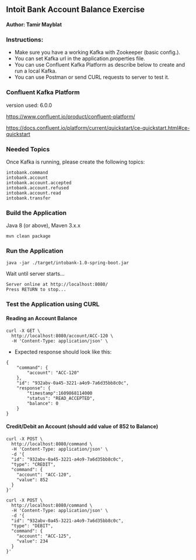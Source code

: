## Intoit Bank Account Balance Exercise
#### Author: Tamir Mayblat

### Instructions:
* Make sure you have a working Kafka with Zookeeper (basic config.).
* You can set Kafka url in the application.properties file.
* You can use Confluent Kafka Platform as describe below to create and run a local Kafka. 
* You can use Postman or send CURL requests to server to test it.

### Confluent Kafka Platform

version used: 6.0.0

https://www.confluent.io/product/confluent-platform/

https://docs.confluent.io/platform/current/quickstart/ce-quickstart.html#ce-quickstart

### Needed Topics

Once Kafka is running, please create the following topics: 

```
intobank.command
intobank.account
intobank.account.accepted
intobank.account.refused
intobank.account.read
intobank.transfer
```

### Build the Application
Java 8 (or above), Maven 3.x.x

`mvn clean package`

### Run the Application
`java -jar ./target/intobank-1.0-spring-boot.jar`

Wait until server starts... 
```
Server online at http://localhost:8080/
Press RETURN to stop...
```

### Test the Application using CURL

#### Reading an Account Balance

``` 
curl -X GET \
  http://localhost:8080/account/ACC-120 \
  -H 'Content-Type: application/json' \
```
* Expected response should look like this:

``` 
{
    "command": {
        "account": "ACC-120"
    },
    "id": "932abv-0a45-3221-a4o9-7a6d35bb8c0c",
    "response": {
        "timestamp":1609868114000
        "status": "READ_ACCEPTED",
        "balance": 0
    }
}
```
#### Credit/Debit an Account (should add value of 852 to Balance)

``` 
curl -X POST \
  http://localhost:8080/command \
  -H 'Content-Type: application/json' \
  -d '{
  "id": "932abv-0a45-3221-a4o9-7a6d35bb8c0c",
  "type": "CREDIT",
  "command": {
    "account": "ACC-120",
    "value": 852
  }
}'
```

``` 
curl -X POST \
  http://localhost:8080/command \
  -H 'Content-Type: application/json' \
  -d '{
  "id": "932abv-0a45-3221-a4o9-7a6d35bb8c0c",
  "type": "DEBIT",
  "command": {
    "account": "ACC-125",
    "value": 234
  }
}'
```
